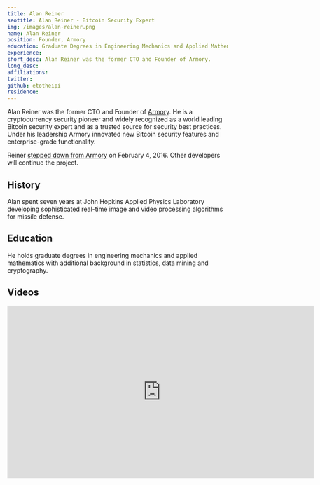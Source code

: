 ```yaml
---
title: Alan Reiner
seotitle: Alan Reiner - Bitcoin Security Expert
img: /images/alan-reiner.png
name: Alan Reiner
position: Founder, Armory
education: Graduate Degrees in Engineering Mechanics and Applied Mathematics
experience:
short_desc: Alan Reiner was the former CTO and Founder of Armory.
long_desc:
affiliations:
twitter:
github: etotheipi
residence:
---
```

Alan Reiner was the former CTO and Founder of <a href="/armory/">Armory</a>. He is a cryptocurrency security pioneer and widely recognized as a world leading Bitcoin security expert and as a trusted source for security best practices. Under his leadership Armory innovated new Bitcoin security features and enterprise-grade functionality.

Reiner [stepped down from Armory](https://bitcointalk.org/index.php?topic=1351792.0) on February 4, 2016. Other developers will continue the project.

## History

Alan spent seven years at John Hopkins Applied Physics Laboratory developing sophisticated real-time image and video processing algorithms for missile defense.

## Education

He holds graduate degrees in engineering mechanics and applied mathematics with additional background in statistics, data mining and cryptography.

## Videos

<iframe width="700" height="394" src="https://www.youtube.com/embed/d5qiyqym29U" frameborder="0" allowfullscreen></iframe>
